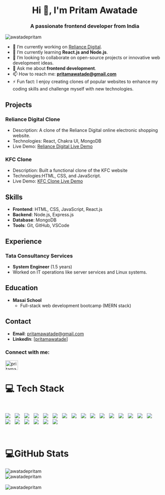 <h1 align="center">Hi 👋, I'm Pritam Awatade</h1>
<h3 align="center">A passionate frontend developer from India</h3>

<p align="left"> <img src="https://komarev.com/ghpvc/?username=awatadepritam&label=Profile%20views&color=0e75b6&style=flat" alt="awatadepritam" /> </p>


- 🔭 I’m currently working on [Reliance Digital](https://reliance-app-clone.vercel.app/).
- 🌱 I’m currently learning **React.js and Node.js**.
- 👯 I’m looking to collaborate on open-source projects or innovative web development ideas.
- 💬 Ask me about **frontend development**.
- 📫 How to reach me: **pritamawatade@gmail.com**
- ⚡ Fun fact: I enjoy creating clones of popular websites to enhance my coding skills and challenge myself with new technologies.

## Projects

### Reliance Digital Clone
- Description: A clone of the Reliance Digital online electronic shopping website.
- Technologies: React, Chakra UI, MongoDB
- Live Demo: [Reliance Digital Live Demo](https://reliance-app-clone.vercel.app/)

  
### KFC Clone
- Description: Built a functional clone of the KFC website
- Technologies:HTML, CSS, and JavaScript.
- Live Demo: [KFC Clone Live Demo](#)

## Skills
- **Frontend**: HTML, CSS, JavaScript, React.js
- **Backend**: Node.js, Express.js
- **Database**: MongoDB
- **Tools**: Git, GitHub, VSCode

## Experience
### Tata Consultancy Services
- **System Engineer** (1.5 years)
- Worked on IT operations like server services and Linux systems.

## Education
- **Masai School**
  - Full-stack web development bootcamp (MERN stack)

## Contact
- **Email**: pritamawatade@gmail.com
- **LinkedIn**: [[pritamawatade](https://www.linkedin.com/in/pritamawatade/)]

<h3 align="left">Connect with me:</h3>
<p align="left">
<a href="https://linkedin.com/in/pritamawatade" target="blank"><img align="center" src="https://raw.githubusercontent.com/rahuldkjain/github-profile-readme-generator/master/src/images/icons/Social/linked-in-alt.svg" alt="pritamawatade" height="30" width="40" /></a>
</p>

# 💻 Tech Stack
<br/>
<p>
  <img src="https://img.shields.io/badge/css3-%231572B6.svg?style=for-the-badge&logo=css3&logoColor=white" style="margin-right: 10px;"/>
  <img src="https://img.shields.io/badge/javascript-%23323330.svg?style=for-the-badge&logo=javascript&logoColor=%23F7DF1E" style="margin-right: 10px;"/>
  <img src="https://img.shields.io/badge/html5-%23E34F26.svg?style=for-the-badge&logo=html5&logoColor=white" style="margin-right: 10px;"/>
  <img src="https://img.shields.io/badge/Render-%46E3B7.svg?style=for-the-badge&logo=render&logoColor=white" style="margin-right: 10px;"/>
  <img src="https://img.shields.io/badge/vercel-%23000000.svg?style=for-the-badge&logo=vercel&logoColor=white" style="margin-right: 10px;"/>
  <img src="https://img.shields.io/badge/express.js-%23404d59.svg?style=for-the-badge&logo=express&logoColor=%2361DAFB" style="margin-right: 10px;"/>
  <img src="https://img.shields.io/badge/JWT-black?style=for-the-badge&logo=JSON%20web%20tokens" style="margin-right: 10px;"/>
  <img src="https://img.shields.io/badge/NPM-%23CB3837.svg?style=for-the-badge&logo=npm&logoColor=white" style="margin-right: 10px;"/>
  <img src="https://img.shields.io/badge/Next-black?style=for-the-badge&logo=next.js&logoColor=white" style="margin-right: 10px;"/>
  <img src="https://img.shields.io/badge/node.js-6DA55F?style=for-the-badge&logo=node.js&logoColor=white" style="margin-right: 10px;"/>
  <img src="https://img.shields.io/badge/NODEMON-%23323330.svg?style=for-the-badge&logo=nodemon&logoColor=%BBDEAD" style="margin-right: 10px;"/>
  <img src="https://img.shields.io/badge/react-%2320232a.svg?style=for-the-badge&logo=react&logoColor=%2361DAFB" style="margin-right: 10px;"/>
  <img src="https://img.shields.io/badge/React_Router-CA4245?style=for-the-badge&logo=react-router&logoColor=white" style="margin-right: 10px;"/>
  <img src="https://img.shields.io/badge/redux-%23593d88.svg?style=for-the-badge&logo=redux&logoColor=white" style="margin-right: 10px;"/>
  <img src="https://img.shields.io/badge/tailwindcss-%2338B2AC.svg?style=for-the-badge&logo=tailwind-css&logoColor=white" style="margin-right: 10px;"/>
  <img src="https://img.shields.io/badge/vite-%23646CFF.svg?style=for-the-badge&logo=vite&logoColor=white" style="margin-right: 10px;"/>
  <img src="https://img.shields.io/badge/chakra-%234ED1C5.svg?style=for-the-badge&logo=chakraui&logoColor=white" style="margin-right: 10px;"/>
  <img src="https://img.shields.io/badge/mysql-4479A1.svg?style=for-the-badge&logo=mysql&logoColor=white" style="margin-right: 10px;"/>
  <img src="https://img.shields.io/badge/MongoDB-%234ea94b.svg?style=for-the-badge&logo=mongodb&logoColor=white" style="margin-right: 10px;"/>
  <img src="https://img.shields.io/badge/git-%23F05033.svg?style=for-the-badge&logo=git&logoColor=white" style="margin-right: 10px;"/>
  <img src="https://img.shields.io/badge/github-%23121011.svg?style=for-the-badge&logo=github&logoColor=white" style="margin-right: 10px;"/>
  <img src="https://img.shields.io/badge/Postman-FF6C37?style=for-the-badge&logo=postman&logoColor=white"/>
</p>

<br/>


# 💻GitHub Stats

<div>
  <img align="left" src="https://github-readme-stats.vercel.app/api/top-langs?username=awatadepritam&show_icons=true&locale=en&layout=compact" alt="awatadepritam" />
</div>

<br/>
<div>
  &nbsp;<img align="left" src="https://github-readme-stats.vercel.app/api?username=awatadepritam&show_icons=true&locale=en" alt="awatadepritam" />
</div>

<br/>

<div>
  <img align="left" src="https://github-readme-streak-stats.herokuapp.com/?user=awatadepritam&" alt="awatadepritam" />
</div>



